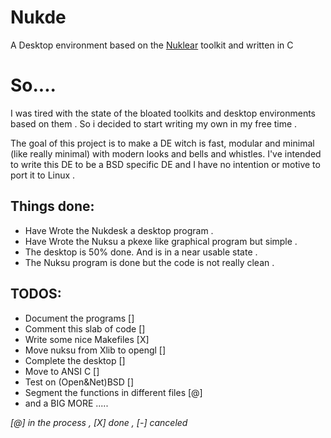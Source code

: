 # Nukde
A Desktop environment based on the [Nuklear](https://github.com/Immediate-Mode-UI/Nuklear) toolkit 
and written in C

# So....
I was tired with the state of the bloated toolkits and desktop environments based on them .
So i decided to start writing my own in my free time .

The goal of this project is to make a DE witch is fast, modular and minimal (like really minimal) with modern looks and bells and whistles. 
I've intended to write this DE to be a BSD specific DE and I have no intention or motive to port it to Linux .

## Things done:
+ Have Wrote the Nukdesk a desktop program .
+ Have Wrote the Nuksu a pkexe like graphical program but simple .
+ The desktop is 50% done. And is in a near usable state .
+ The Nuksu program is done but the code is not really clean .
## TODOS:
+ Document the programs []
+ Comment this slab of code []
+ Write some nice Makefiles [X]
+ Move nuksu from Xlib to opengl [] 
+ Complete the desktop []
+ Move to ANSI C []
+ Test on (Open&Net)BSD []
+ Segment the functions in different files [@]
+ and a BIG MORE .....

_[@] in the process , [X] done , [-] canceled_
